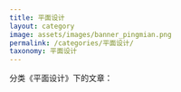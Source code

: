 ```yaml
---
title: 平面设计
layout: category
image: assets/images/banner_pingmian.png
permalink: /categories/平面设计/
taxonomy: 平面设计
---
```


分类《平面设计》下的文章：